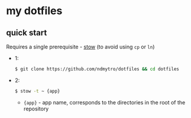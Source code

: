 my dotfiles
===========

quick start
-----------

Requires a single prerequisite - [stow] (to avoid using `cp` or `ln`)

* 1:

  ```bash
  $ git clone https://github.com/ndmytro/dotfiles && cd dotfiles
  ```

* 2:

  ```bash
  $ stow -t ~ {app}
  ```

  * `{app}` - app name, corresponds to the directories in the root of the repository


[stow]: https://www.gnu.org/software/stow/
